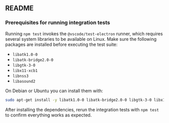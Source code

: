 ## README

### Prerequisites for running integration tests

Running `npm test` invokes the `@vscode/test-electron` runner, which requires several system libraries to be available on Linux. Make sure the following packages are installed before executing the test suite:

- `libatk1.0-0`
- `libatk-bridge2.0-0`
- `libgtk-3-0`
- `libx11-xcb1`
- `libnss3`
- `libasound2`

On Debian or Ubuntu you can install them with:

```bash
sudo apt-get install -y libatk1.0-0 libatk-bridge2.0-0 libgtk-3-0 libx11-xcb1 libnss3 libasound2
```

After installing the dependencies, rerun the integration tests with `npm test` to confirm everything works as expected.
